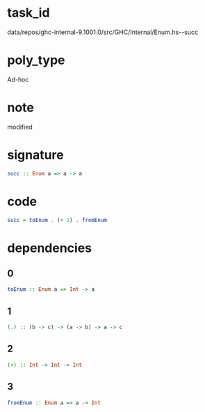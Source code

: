 
# task_id
data/repos/ghc-internal-9.1001.0/src/GHC/Internal/Enum.hs--succ

# poly_type
Ad-hoc

# note
modified

# signature
```haskell
succ :: Enum a => a -> a
```  

# code
```haskell
succ = toEnum . (+ 1) . fromEnum
```

# dependencies
## 0
```haskell
toEnum :: Enum a => Int -> a
```
## 1
```haskell
(.) :: (b -> c) -> (a -> b) -> a -> c
```
## 2
```haskell
(+) :: Int -> Int -> Int
```
## 3
```haskell
fromEnum :: Enum a => a -> Int
```